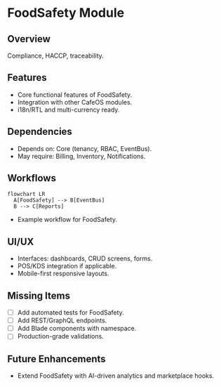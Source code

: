 # FoodSafety Module

## Overview
Compliance, HACCP, traceability.

## Features
- Core functional features of FoodSafety.
- Integration with other CafeOS modules.
- i18n/RTL and multi-currency ready.

## Dependencies
- Depends on: Core (tenancy, RBAC, EventBus).
- May require: Billing, Inventory, Notifications.

## Workflows
```mermaid
flowchart LR
  A[FoodSafety] --> B[EventBus]
  B --> C[Reports]
```
- Example workflow for FoodSafety.

## UI/UX
- Interfaces: dashboards, CRUD screens, forms.
- POS/KDS integration if applicable.
- Mobile-first responsive layouts.

## Missing Items
- [ ] Add automated tests for FoodSafety.
- [ ] Add REST/GraphQL endpoints.
- [ ] Add Blade components with namespace.
- [ ] Production-grade validations.

## Future Enhancements
- Extend FoodSafety with AI-driven analytics and marketplace hooks.
